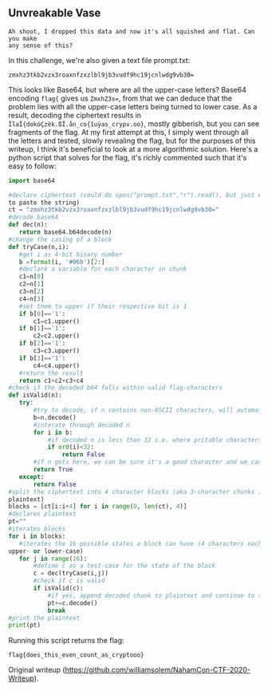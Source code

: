 ## Unvreakable Vase

```  
Ah shoot, I dropped this data and now it's all squished and flat. Can you make
any sense of this?  
```

In this challenge, we're also given a text file prompt.txt:

```  
zmxhz3tkb2vzx3roaxnfzxzlbl9jb3vudf9hc19jcnlwdg9vb30=  
```

This looks like Base64, but where are all the upper-case letters? Base64
encoding `flag{` gives us `ZmxhZ3s=`, from that we can deduce that the problem
lies with all the upper-case letters being turned to lower case. As a result,
decoding the ciphertext results in `ÎlaÏ{dokóÇzèk.ßÏ.ån_co{îuÿas_crypv.oo}`,
mostly gibberish, but you can see fragments of the flag. At my first attempt
at this, I simply went through all the letters and tested, slowly revealing
the flag, but for the purposes of this writeup, I think it's beneficial to
look at a more algorithmic solution. Here's a python script that solves for
the flag, it's richly commented such that it's easy to follow:

```python  
import base64

#declare ciphertext (could do open("prompt.txt","r").read(), but just easier
to paste the string)  
ct = "zmxhz3tkb2vzx3roaxnfzxzlbl9jb3vudf9hc19jcnlwdg9vb30="  
#decode base64  
def dec(n):  
   return base64.b64decode(n)  
#change the casing of a block  
def tryCase(n,i):  
   #get i as 4-bit binary number  
   b =format(i, '#06b')[2:]  
   #declare a variable for each character in chunk  
   c1=n[0]  
   c2=n[1]  
   c3=n[2]  
   c4=n[3]  
   #set them to upper if their respective bit is 1  
   if b[0]=='1':  
       c1=c1.upper()  
   if b[1]=='1':  
       c2=c2.upper()  
   if b[2]=='1':  
       c3=c3.upper()  
   if b[3]=='1':  
       c4=c4.upper()  
   #return the result  
   return c1+c2+c3+c4  
#check if the decoded b64 falls within valid flag-characters  
def isValid(n):  
   try:  
       #try to decode, if n contains non-ASCII characters, will automatically return false  
       b=n.decode()  
       #interate through decoded n  
       for i in b:  
           #if decoded n is less than 32 i.e. where pritable characters start, return false  
           if ord(i)<32:  
               return False  
       #if n gets here, we can be sure it's a good character and we can return true  
       return True  
   except:  
       return False  
#split the ciphertext into 4 character blocks (aka 3-character chunks in
plaintext)  
blocks = [ct[i:i+4] for i in range(0, len(ct), 4)]  
#declares plaintext  
pt=""  
#iterates blocks  
for i in blocks:  
   #iterates the 16 possible states a block can have (4 characters each either
upper- or lower-case)  
   for j in range(16):  
       #define c as a test-case for the state of the block  
       c = dec(tryCase(i,j))  
       #check if c is valid  
       if isValid(c):  
           #if yes, append decoded chunk to plaintext and continue to the next block  
           pt+=c.decode()  
           break  
#print the plaintext  
print(pt)

```

Running this script returns the flag:

`flag{does_this_even_count_as_cryptooo}`

Original writeup (https://github.com/williamsolem/NahamCon-CTF-2020-Writeup).